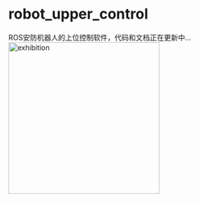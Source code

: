 # robot_upper_control
ROS安防机器人的上位控制软件，代码和文档正在更新中...
<img width="300" alt="exhibition" src="https://user-images.githubusercontent.com/61311609/189124138-16ce603b-ae28-4799-8cdc-4ec0e0b790bb.png">
